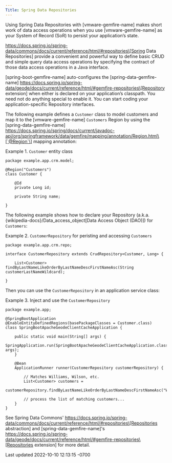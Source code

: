 ```yaml
---
Title: Spring Data Repositories
---
```


<!-- 
 Copyright (c) VMware, Inc. 2022. All rights reserved.
 Licensed to the Apache Software Foundation (ASF) under one or more contributor license
 agreements. See the NOTICE file distributed with this work for additional information regarding
 copyright ownership. The ASF licenses this file to You under the Apache License, Version 2.0 (the
 "License"); you may not use this file except in compliance with the License. You may obtain a
 copy of the License at
 
 http://www.apache.org/licenses/LICENSE-2.0
 
 Unless required by applicable law or agreed to in writing, software distributed under the License
 is distributed on an "AS IS" BASIS, WITHOUT WARRANTIES OR CONDITIONS OF ANY KIND, either express
 or implied. See the License for the specific language governing permissions and limitations under
 the License.
-->



Using Spring Data Repositories with [vmware-gemfire-name] makes short
work of data access operations when you use [vmware-gemfire-name] as
your System of Record (SoR) to persist your application’s state.





https://docs.spring.io/spring-data/commons/docs/current/reference/html/#repositories\[Spring Data
Repositories\] provide a convenient and powerful way to define basic
CRUD and simple query data access operations by specifying the contract
of those data access operations in a Java interface.





[spring-boot-gemfire-name] auto-configures the [spring-data-gemfire-name]
https://docs.spring.io/spring-data/geode/docs/current/reference/html/#gemfire-repositories\[Repository
extension\] when either is declared on your application’s classpath. You
need not do anything special to enable it. You can start coding your
application-specific Repository interfaces.





The following example defines a `Customer` class to model customers and
map it to the [vmware-gemfire-name] `Customers` Region by using the [spring-data-gemfire-name]
https://docs.spring.io/spring/docs/current/javadoc-api/org/springframework/data/gemfire/mapping/annotation/Region.html\[`@Region`\]
mapping annotation:







Example 1. `Customer` entity class









``` highlight
package example.app.crm.model;

@Region("Customers")
class Customer {

    @Id
    private Long id;

    private String name;

}
```











The following example shows how to declare your Repository (a.k.a.
{wikipedia-docs}/Data_access_object\[Data Access Object (DAO)\]) for
`Customers`:







Example 2. `CustomerRepository` for peristing and accessing `Customers`









``` highlight
package example.app.crm.repo;

interface CustomerRepository extends CrudRepository<Customer, Long> {

    List<Customer> findByLastNameLikeOrderByLastNameDescFirstNameAsc(String customerLastNameWildcard);

}
```











Then you can use the `CustomerRepository` in an application service
class:







Example 3. Inject and use the `CustomerRepository`









``` highlight
package example.app;

@SpringBootApplication
@EnableEntityDefinedRegions(basePackageClasses = Customer.class)
class SpringBootApacheGeodeClientCacheApplication {

    public static void main(String[] args) {
        SpringApplication.run(SpringBootApacheGeodeClientCacheApplication.class, args);
    }

    @Bean
    ApplicationRunner runner(CustomerRepository customerRepository) {

        // Matches Williams, Wilson, etc.
        List<Customer> customers =
            customerRepository.findByLastNameLikeOrderByLastNameDescFirstNameAsc("Wil%");

        // process the list of matching customers...
    }
}
```











See Spring Data Commons'
https://docs.spring.io/spring-data/commons/docs/current/reference/html/#repositories\[Repositories
abstraction\] and [spring-data-gemfire-name]'s
https://docs.spring.io/spring-data/geode/docs/current/reference/html/#gemfire-repositories\[Repositories
extension\] for more detail.









<div id="footer">

<div id="footer-text">

Last updated 2022-10-10 12:13:15 -0700




